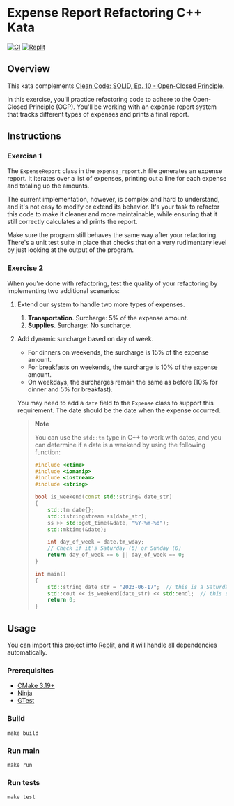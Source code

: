 # Expense Report Refactoring C++ Kata

[![CI](https://github.com/Coding-Cuddles/expense-report-refactoring-cpp-kata/actions/workflows/main.yml/badge.svg)](https://github.com/Coding-Cuddles/expense-report-refactoring-cpp-kata/actions/workflows/main.yml)
[![Replit](https://replit.com/badge?caption=Try%20with%20Replit&variant=small)](https://replit.com/new/github/Coding-Cuddles/expense-report-refactoring-cpp-kata)

## Overview

This kata complements [Clean Code: SOLID, Ep. 10 - Open-Closed Principle](https://cleancoders.com/episode/clean-code-episode-10).

In this exercise, you'll practice refactoring code to adhere to the Open-Closed
Principle (OCP). You'll be working with an expense report system that tracks
different types of expenses and prints a final report.

## Instructions

### Exercise 1

The `ExpenseReport` class in the `expense_report.h` file generates an expense
report. It iterates over a list of expenses, printing out a line for each
expense and totaling up the amounts.

The current implementation, however, is complex and hard to understand, and
it's not easy to modify or extend its behavior. It's your task to refactor this
code to make it cleaner and more maintainable, while ensuring that it still
correctly calculates and prints the report.

Make sure the program still behaves the same way after your refactoring.
There's a unit test suite in place that checks that on a very rudimentary level
by just looking at the output of the program.

### Exercise 2

When you're done with refactoring, test the quality of your refactoring by
implementing two additional scenarios:

1. Extend our system to handle two more types of expenses.

    1. **Transportation**. Surcharge: 5% of the expense amount.
    2. **Supplies**. Surcharge: No surcharge.

2. Add dynamic surcharge based on day of week.

    * For dinners on weekends, the surcharge is 15% of the expense amount.
    * For breakfasts on weekends, the surcharge is 10% of the expense amount.
    * On weekdays, the surcharges remain the same as before (10% for dinner
      and 5% for breakfast).

    You may need to add a `date` field to the `Expense` class to support this
    requirement. The date should be the date when the expense occurred.

    > **Note**
    >
    > You can use the `std::tm` type in C++ to work with dates, and you
    > can determine if a date is a weekend by using the following function:
    >
    > ```cpp
    > #include <ctime>
    > #include <iomanip>
    > #include <iostream>
    > #include <string>
    >
    > bool is_weekend(const std::string& date_str)
    > {
    >     std::tm date{};
    >     std::istringstream ss(date_str);
    >     ss >> std::get_time(&date, "%Y-%m-%d");
    >     std::mktime(&date);
    >
    >     int day_of_week = date.tm_wday;
    >     // Check if it's Saturday (6) or Sunday (0)
    >     return day_of_week == 6 || day_of_week == 0;
    > }
    >
    > int main()
    > {
    >     std::string date_str = "2023-06-17";  // this is a Saturday
    >     std::cout << is_weekend(date_str) << std::endl;  // this should print: 1
    >     return 0;
    > }
    > ```

## Usage

You can import this project into [Replit](https://replit.com), and it will
handle all dependencies automatically.

### Prerequisites

* [CMake 3.19+](https://cmake.org)
* [Ninja](https://ninja-build.org)
* [GTest](https://github.com/google/googletest)

### Build

```console
make build
```

### Run main

```console
make run
```

### Run tests

```console
make test
```
